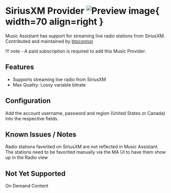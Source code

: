 # SiriusXM Provider ![Preview image](../assets/icons/siriusxm-logo.png){ width=70 align=right }

Music Assistant has support for streaming live radio stations from SiriusXM. Contributed and maintained by [btoconnor](https://github.com/btoconnor)

!!! note
    - A paid subscription is required to add this Music Provider. 
    
## Features

- Supports streaming live radio from SiriusXM
- Max Quality: Lossy variable bitrate

## Configuration

Add the account username, password and region (United States or Canada) into the respective fields.

## Known Issues / Notes

Radio stations favorited on SiriusXM are not reflected in Music Assistant. The stations need to be favorited manually via the MA UI to have them show up in the Radio view

## Not Yet Supported

On Demand Content
